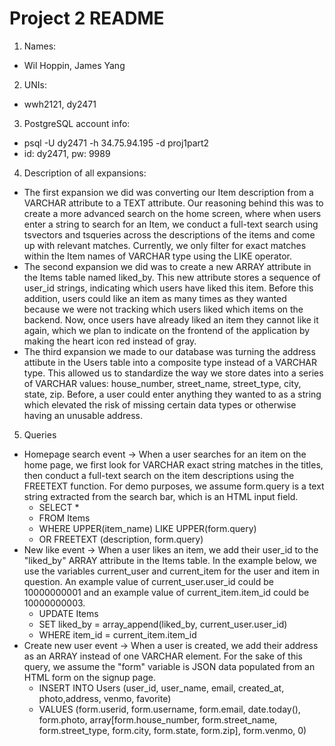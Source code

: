 # Project 2 README
1. Names:
- Wil Hoppin, James Yang

2. UNIs:
- wwh2121, dy2471

3. PostgreSQL account info:
- psql -U dy2471 -h 34.75.94.195 -d proj1part2
- id: dy2471, pw: 9989

4. Description of all expansions:
- The first expansion we did was converting our Item description from a VARCHAR attribute to a TEXT attribute. Our reasoning behind this was to create a more advanced search on the home screen, where when users enter a string to search for an Item, we conduct a full-text search using tsvectors and tsqueries across the descriptions of the items and come up with relevant matches. Currently, we only filter for exact matches within the Item names of VARCHAR type using the LIKE operator.
- The second expansion we did was to create a new ARRAY attribute in the Items table named liked_by. This new attribute stores a sequence of user_id strings, indicating which users have liked this item. Before this addition, users could like an item as many times as they wanted because we were not tracking which users liked which items on the backend. Now, once users have already liked an item they cannot like it again, which we plan to indicate on the frontend of the application by making the heart icon red instead of gray.
- The third expansion we made to our database was turning the address attibute in the Users table into a composite type instead of a VARCHAR type. This allowed us to standardize the way we store dates into a series of VARCHAR values: house_number, street_name, street_type, city, state, zip. Before, a user could enter anything they wanted to as a string which elevated the risk of missing certain data types or otherwise having an unusable address.

5. Queries
- Homepage search event -> When a user searches for an item on the home page, we first look for VARCHAR exact string matches in the titles, then conduct a full-text search on the item descriptions using the FREETEXT function. For demo purposes, we assume form.query is a text string extracted from the search bar, which is an HTML input field.
    - SELECT *
    - FROM Items
    - WHERE UPPER(item_name) LIKE UPPER(form.query)
    - OR FREETEXT (description, form.query)
- New like event -> When a user likes an item, we add their user_id to the "liked_by" ARRAY attribute in the Items table. In the example below, we use the variables current_user and current_item for the user and item in question. An example value of current_user.user_id could be 10000000001 and an example value of current_item.item_id could be 10000000003.
    - UPDATE Items
    - SET liked_by = array_append(liked_by, current_user.user_id)
    - WHERE item_id = current_item.item_id
- Create new user event -> When a user is created, we add their address as an ARRAY instead of one VARCHAR element. For the sake of this query, we assume the "form" variable is JSON data populated from an HTML form on the signup page.
    - INSERT INTO Users (user_id, user_name, email, created_at, photo,address, venmo, favorite)
    - VALUES (form.userid, form.username, form.email, date.today(), form.photo, array[form.house_number, form.street_name, form.street_type, form.city, form.state, form.zip], form.venmo, 0)


